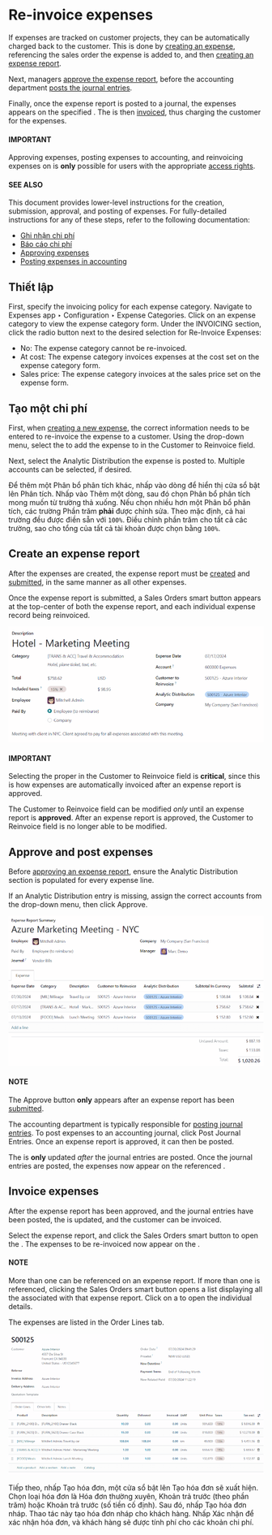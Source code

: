 # Re-invoice expenses

If expenses are tracked on customer projects, they can be automatically charged back to the
customer. This is done by [creating an expense](#expenses-reinvoice-create), referencing the
sales order the expense is added to, and then [creating an expense report](#expenses-reinvoice-report).

Next, managers [approve the expense report](#expenses-reinvoice-approve), before the accounting
department [posts the journal entries](#expenses-reinvoice-approve).

Finally, once the expense report is posted to a journal, the expenses appears on the specified
. The  is then [invoiced](#expenses-reinvoice),
thus charging the customer for the expenses.

#### IMPORTANT
Approving expenses, posting expenses to accounting, and reinvoicing expenses on  is **only** possible for users with the appropriate [access rights](applications/general/users/access_rights.md).

#### SEE ALSO
This document provides lower-level instructions for the creation, submission, approval, and
posting of expenses. For fully-detailed instructions for any of these steps, refer to the
following documentation:

- [Ghi nhận chi phí](applications/finance/expenses/log_expenses.md)
- [Báo cáo chi phí](applications/finance/expenses/expense_reports.md)
- [Approving expenses](applications/finance/expenses/approve_expenses.md)
- [Posting expenses in accounting](applications/finance/expenses/post_expenses.md)

## Thiết lập

First, specify the invoicing policy for each expense category. Navigate to Expenses
app ‣ Configuration ‣ Expense Categories. Click on an expense category to view the expense
category form. Under the INVOICING section, click the radio button next to the desired
selection for Re-Invoice Expenses:

- No: The expense category cannot be re-invoiced.
- At cost: The expense category invoices expenses at the cost set on the expense
  category form.
- Sales price: The expense category invoices at the sales price set on the expense form.

<a id="expenses-reinvoice-create"></a>

## Tạo một chi phí

First, when [creating a new expense](applications/finance/expenses/log_expenses.md), the correct information needs
to be entered to re-invoice the expense to a customer. Using the drop-down menu, select the
 to add the expense to in the Customer to Reinvoice field.

Next, select the Analytic Distribution the expense is posted to. Multiple accounts can
be selected, if desired.

Để thêm một Phân bổ phân tích khác, nhấp vào dòng để hiển thị cửa sổ bật lên Phân tích. Nhấp vào Thêm một dòng, sau đó chọn Phân bổ phân tích mong muốn từ trường thả xuống. Nếu chọn nhiều hơn một Phân bổ phân tích, các trường Phần trăm **phải** được chỉnh sửa. Theo mặc định, cả hai trường đều được điền sẵn với `100%`. Điều chỉnh phần trăm cho tất cả các trường, sao cho tổng của tất cả tài khoản được chọn bằng `100%`.

<a id="expenses-reinvoice-report"></a>

## Create an expense report

After the expenses are created, the expense report must be [created](applications/finance/expenses/expense_reports.md#expenses-create-report)
and [submitted](applications/finance/expenses/expense_reports.md#expenses-submit), in the same manner as all other expenses.

Once the expense report is submitted, a <i class="fa fa-money"></i> Sales Orders smart button
appears at the top-center of both the expense report, and each individual expense record being
reinvoiced.

![Ensure the customer to be invoiced is called out on the expense.](../../../.gitbook/assets/reinvoice-expense.png)

#### IMPORTANT
Selecting the proper  in the Customer to Reinvoice field is
**critical**, since this is how expenses are automatically invoiced after an expense report is
approved.

The Customer to Reinvoice field can be modified *only* until an expense report is
**approved**. After an expense report is approved, the Customer to Reinvoice field is
no longer able to be modified.

<a id="expenses-reinvoice-approve"></a>

## Approve and post expenses

Before [approving an expense report](applications/finance/expenses/approve_expenses.md), ensure the
Analytic Distribution section is populated for every expense line.

If an Analytic Distribution entry is missing, assign the correct accounts from the
drop-down menu, then click Approve.

![The expense report with all the Analytic Distribution lines populated.](../../../.gitbook/assets/analytic-dist.png)

#### NOTE
The Approve button **only** appears after an expense report has been [submitted](applications/finance/expenses/expense_reports.md#expenses-submit).

The accounting department is typically responsible for [posting journal entries](applications/finance/expenses/post_expenses.md). To post expenses to an accounting journal, click Post
Journal Entries. Once an expense report is approved, it can then be posted.

The  is **only** updated *after* the journal entries are posted. Once the
journal entries are posted, the expenses now appear on the referenced .

<a id="expenses-reinvoice"></a>

## Invoice expenses

After the expense report has been approved, and the journal entries have been posted, the  is updated, and the customer can be invoiced.

Select the expense report, and click the <i class="fa fa-money"></i> Sales Orders smart button to
open the . The expenses to be re-invoiced now appear on the .

#### NOTE
More than one  can be referenced on an expense report. If more than one
 is referenced, clicking the Sales Orders smart button opens
a list displaying all the  associated with that expense report. Click on
a  to open the individual  details.

The expenses are listed in the  Order Lines tab.

![See the expenses listed on the sales order after clicking into it.](../../../.gitbook/assets/so-details.png)

Tiếp theo, nhấp Tạo hóa đơn, một cửa sổ bật lên Tạo hóa đơn sẽ xuất hiện. Chọn loại hóa đơn là Hóa đơn thường xuyên, Khoản trả trước (theo phần trăm) hoặc Khoản trả trước (số tiền cố định). Sau đó, nhấp Tạo hóa đơn nháp. Thao tác này tạo hóa đơn nháp cho khách hàng. Nhấp Xác nhận để xác nhận hóa đơn, và khách hàng sẽ được tính phí cho các khoản chi phí.
